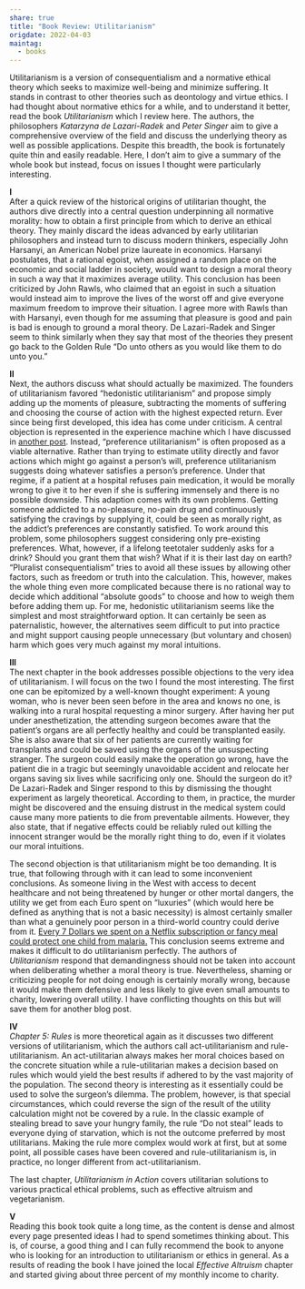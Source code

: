 ```yaml
---
share: true
title: "Book Review: Utilitarianism"
origdate: 2022-04-03
maintag:
  - books
---
```

Utilitarianism is a version of consequentialism and a normative ethical theory which seeks to maximize well-being and minimize suffering. It stands in contrast to other theories such as deontology and virtue ethics. I had thought about normative ethics for a while, and to understand it better, read the book _Utilitarianism_ which I review here. The authors, the philosophers _Katarzyna de Lazari-Radek_ and _Peter Singer_ aim to give a comprehensive overview of the field and discuss the underlying theory as well as possible applications. Despite this breadth, the book is fortunately quite thin and easily readable. Here, I don’t aim to give a summary of the whole book but instead, focus on issues I thought were particularly interesting.

**I**  
After a quick review of the historical origins of utilitarian thought, the authors dive directly into a central question underpinning all normative morality: how to obtain a first principle from which to derive an ethical theory. They mainly discard the ideas advanced by early utilitarian philosophers and instead turn to discuss modern thinkers, especially John Harsanyi, an American Nobel prize laureate in economics. Harsanyi postulates, that a rational egoist, when assigned a random place on the economic and social ladder in society, would want to design a moral theory in such a way that it maximizes average utility. This conclusion has been criticized by John Rawls, who claimed that an egoist in such a situation would instead aim to improve the lives of the worst off and give everyone maximum freedom to improve their situation. I agree more with Rawls than with Harsanyi, even though for me assuming that pleasure is good and pain is bad is enough to ground a moral theory. De Lazari-Radek and Singer seem to think similarly when they say that most of the theories they present go back to the Golden Rule “Do unto others as you would like them to do unto you.”

**II**  
Next, the authors discuss what should actually be maximized. The founders of utilitarianism favored “hedonistic utilitarianism” and propose simply adding up the moments of pleasure, subtracting the moments of suffering and choosing the course of action with the highest expected return. Ever since being first developed, this idea has come under criticism. A central objection is represented in the experience machine which I have discussed in [another post](https://nemology.org/2022/03/22/thoughts-on-nozicks-experience-machine/). Instead, “preference utilitarianism” is often proposed as a viable alternative. Rather than trying to estimate utility directly and favor actions which might go against a person’s will, preference utilitarianism suggests doing whatever satisfies a person’s preference. Under that regime, if a patient at a hospital refuses pain medication, it would be morally wrong to give it to her even if she is suffering immensely and there is no possible downside. This adaption comes with its own problems. Getting someone addicted to a no-pleasure, no-pain drug and continuously satisfying the cravings by supplying it, could be seen as morally right, as the addict’s preferences are constantly satisfied. To work around this problem, some philosophers suggest considering only pre-existing preferences. What, however, if a lifelong teetotaler suddenly asks for a drink? Should you grant them that wish? What if it is their last day on earth? “Pluralist consequentialism” tries to avoid all these issues by allowing other factors, such as freedom or truth into the calculation. This, however, makes the whole thing even more complicated because there is no rational way to decide which additional “absolute goods” to choose and how to weigh them before adding them up. For me, hedonistic utilitarianism seems like the simplest and most straightforward option. It can certainly be seen as paternalistic, however, the alternatives seem difficult to put into practice and might support causing people unnecessary (but voluntary and chosen) harm which goes very much against my moral intuitions.

**III**  
The next chapter in the book addresses possible objections to the very idea of utilitarianism. I will focus on the two I found the most interesting. The first one can be epitomized by a well-known thought experiment: A young woman, who is never been seen before in the area and knows no one, is walking into a rural hospital requesting a minor surgery. After having her put under anesthetization, the attending surgeon becomes aware that the patient’s organs are all perfectly healthy and could be transplanted easily. She is also aware that six of her patients are currently waiting for transplants and could be saved using the organs of the unsuspecting stranger. The surgeon could easily make the operation go wrong, have the patient die in a tragic but seemingly unavoidable accident and relocate her organs saving six lives while sacrificing only one. Should the surgeon do it? De Lazari-Radek and Singer respond to this by dismissing the thought experiment as largely theoretical. According to them, in practice, the murder might be discovered and the ensuing distrust in the medical system could cause many more patients to die from preventable ailments. However, they also state, that if negative effects could be reliably ruled out killing the innocent stranger would be the morally right thing to do, even if it violates our moral intuitions.

The second objection is that utilitarianism might be too demanding. It is true, that following through with it can lead to some inconvenient conclusions. As someone living in the West with access to decent healthcare and not being threatened by hunger or other mortal dangers, the utility we get from each Euro spent on “luxuries” (which would here be defined as anything that is not a basic necessity) is almost certainly smaller than what a genuinely poor person in a third-world country could derive from it. [Every 7 Dollars we spent on a Netflix subscription or fancy meal could protect one child from malaria.](https://www.givewell.org/impact-estimates#Impact_metrics_for_GiveWells_top_charities) This conclusion seems extreme and makes it difficult to do utilitarianism perfectly. The authors of _Utilitarianism_ respond that demandingness should not be taken into account when deliberating whether a moral theory is true. Nevertheless, shaming or criticizing people for not doing enough is certainly morally wrong, because it would make them defensive and less likely to give even small amounts to charity, lowering overall utility. I have conflicting thoughts on this but will save them for another blog post.

**IV**  
_Chapter 5: Rules_ is more theoretical again as it discusses two different versions of utilitarianism, which the authors call act-utilitarianism and rule-utilitarianism. An act-utilitarian always makes her moral choices based on the concrete situation while a rule-utilitarian makes a decision based on rules which would yield the best results if adhered to by the vast majority of the population. The second theory is interesting as it essentially could be used to solve the surgeon’s dilemma. The problem, however, is that special circumstances, which could reverse the sign of the result of the utility calculation might not be covered by a rule. In the classic example of stealing bread to save your hungry family, the rule “Do not steal” leads to everyone dying of starvation, which is not the outcome preferred by most utilitarians. Making the rule more complex would work at first, but at some point, all possible cases have been covered and rule-utilitarianism is, in practice, no longer different from act-utilitarianism.

The last chapter, _Utilitarianism in Action_ covers utilitarian solutions to various practical ethical problems, such as effective altruism and vegetarianism.

**V**  
Reading this book took quite a long time, as the content is dense and almost every page presented ideas I had to spend sometimes thinking about. This is, of course, a good thing and I can fully recommend the book to anyone who is looking for an introduction to utilitarianism or ethics in general. As a results of reading the book I have joined the local _Effective Altruism_ chapter and started giving about three percent of my monthly income to charity.